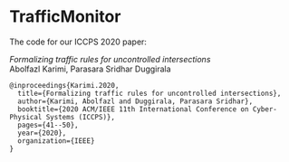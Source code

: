 # TrafficMonitor
The code for our ICCPS 2020 paper:

_Formalizing traffic rules for uncontrolled intersections_<br>
Abolfazl Karimi, Parasara Sridhar Duggirala
```
@inproceedings{Karimi.2020,
  title={Formalizing traffic rules for uncontrolled intersections},
  author={Karimi, Abolfazl and Duggirala, Parasara Sridhar},
  booktitle={2020 ACM/IEEE 11th International Conference on Cyber-Physical Systems (ICCPS)},
  pages={41--50},
  year={2020},
  organization={IEEE}
}
```

